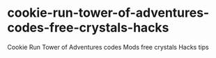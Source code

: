 # cookie-run-tower-of-adventures-codes-free-crystals-hacks
Cookie Run Tower of Adventures codes Mods free crystals Hacks tips
